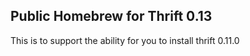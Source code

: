 ## Public Homebrew for Thrift 0.13
This is to support the ability for you to install thrift 0.11.0


